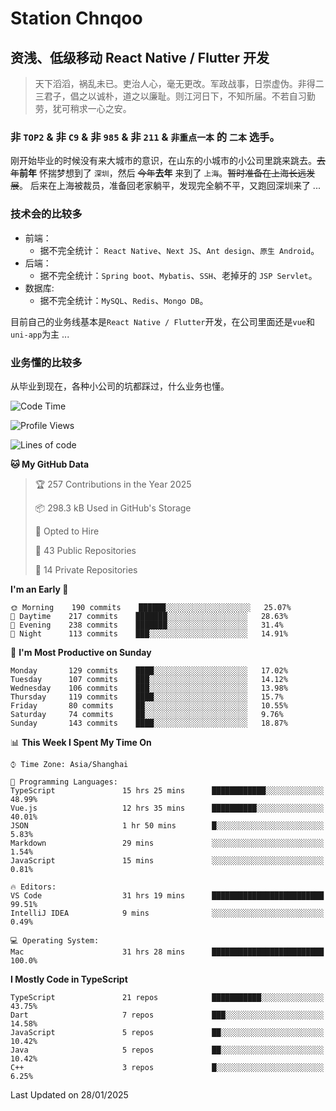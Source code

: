 # Station Chnqoo

## 资浅、低级移动 React Native / Flutter 开发

> 天下滔滔，祸乱未已。吏治人心，毫无更改。军政战事，日崇虚伪。非得二三君子，倡之以诚朴，道之以廉耻。则江河日下，不知所届。不若自习勤劳，犹可稍求一心之安。

### 非 `TOP2` & 非 `C9` & 非 `985` & 非 `211` & `非重点一本` 的 `二本` 选手。

刚开始毕业的时候没有来大城市的意识，在山东的小城市的小公司里跳来跳去。~~去年~~**前年** 怀揣梦想到了 `深圳`，然后 ~~今年~~**去年** 来到了 `上海`。~~暂时准备在上海长远发展~~。
后来在上海被裁员，准备回老家躺平，发现完全躺不平，又跑回深圳来了 ...

### 技术会的比较多

- 前端：
  - 据不完全统计： `React Native`、`Next JS`、`Ant design`、`原生 Android`。
- 后端：
  - 据不完全统计：`Spring boot`、`Mybatis`、`SSH`、老掉牙的 `JSP Servlet`。
- 数据库:
  - 据不完全统计：`MySQL`、`Redis`、`Mongo DB`。

目前自己的业务线基本是`React Native / Flutter`开发，在公司里面还是`vue`和`uni-app`为主 ...

### 业务懂的比较多

从毕业到现在，各种小公司的坑都踩过，什么业务也懂。

<!--START_SECTION:waka-->
![Code Time](http://img.shields.io/badge/Code%20Time-7%2C366%20hrs%2010%20mins-blue)

![Profile Views](http://img.shields.io/badge/Profile%20Views-0-blue)

![Lines of code](https://img.shields.io/badge/From%20Hello%20World%20I%27ve%20Written-503%20Thousand%20lines%20of%20code-blue)

**🐱 My GitHub Data** 

> 🏆 257 Contributions in the Year 2025
 > 
> 📦 298.3 kB Used in GitHub's Storage 
 > 
> 💼 Opted to Hire
 > 
> 📜 43 Public Repositories 
 > 
> 🔑 14 Private Repositories  
 > 
**I'm an Early 🐤** 

```text
🌞 Morning    190 commits    ██████░░░░░░░░░░░░░░░░░░░   25.07% 
🌆 Daytime    217 commits    ███████░░░░░░░░░░░░░░░░░░   28.63% 
🌃 Evening    238 commits    ███████░░░░░░░░░░░░░░░░░░   31.4% 
🌙 Night      113 commits    ███░░░░░░░░░░░░░░░░░░░░░░   14.91%

```
📅 **I'm Most Productive on Sunday** 

```text
Monday       129 commits    ████░░░░░░░░░░░░░░░░░░░░░   17.02% 
Tuesday      107 commits    ███░░░░░░░░░░░░░░░░░░░░░░   14.12% 
Wednesday    106 commits    ███░░░░░░░░░░░░░░░░░░░░░░   13.98% 
Thursday     119 commits    ████░░░░░░░░░░░░░░░░░░░░░   15.7% 
Friday       80 commits     ██░░░░░░░░░░░░░░░░░░░░░░░   10.55% 
Saturday     74 commits     ██░░░░░░░░░░░░░░░░░░░░░░░   9.76% 
Sunday       143 commits    ████░░░░░░░░░░░░░░░░░░░░░   18.87%

```


📊 **This Week I Spent My Time On** 

```text
⌚︎ Time Zone: Asia/Shanghai

💬 Programming Languages: 
TypeScript               15 hrs 25 mins      ████████████░░░░░░░░░░░░░   48.99% 
Vue.js                   12 hrs 35 mins      ██████████░░░░░░░░░░░░░░░   40.01% 
JSON                     1 hr 50 mins        █░░░░░░░░░░░░░░░░░░░░░░░░   5.83% 
Markdown                 29 mins             ░░░░░░░░░░░░░░░░░░░░░░░░░   1.54% 
JavaScript               15 mins             ░░░░░░░░░░░░░░░░░░░░░░░░░   0.81%

🔥 Editors: 
VS Code                  31 hrs 19 mins      █████████████████████████   99.51% 
IntelliJ IDEA            9 mins              ░░░░░░░░░░░░░░░░░░░░░░░░░   0.49%

💻 Operating System: 
Mac                      31 hrs 28 mins      █████████████████████████   100.0%

```

**I Mostly Code in TypeScript** 

```text
TypeScript               21 repos            ███████████░░░░░░░░░░░░░░   43.75% 
Dart                     7 repos             ███░░░░░░░░░░░░░░░░░░░░░░   14.58% 
JavaScript               5 repos             ██░░░░░░░░░░░░░░░░░░░░░░░   10.42% 
Java                     5 repos             ██░░░░░░░░░░░░░░░░░░░░░░░   10.42% 
C++                      3 repos             █░░░░░░░░░░░░░░░░░░░░░░░░   6.25%

```



 Last Updated on 28/01/2025
<!--END_SECTION:waka-->

<!---
ChenqiaoStation/ChenqiaoStation is a ✨ special ✨ repository because its `README.md` (this file) appears on your GitHub profile.
You can click the Preview link to take a look at your changes.
--->
